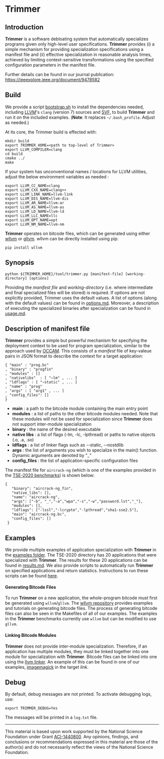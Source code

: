 Trimmer
=======

Introduction
------------
**Trimmer** is a software debloating system that automatically specializes programs given only high-level user specifications. **Trimmer** provides (i) a simple mechanism for providing specialization specifications using a manifest file and (ii) effective specialization in reasonable analysis times, achieved by limiting context-sensitive transformations using the specified configuration parameters in the manifest file.

Further details can be found in our journal publication: https://ieeexplore.ieee.org/document/9478582

Build
-----

We provide a script [bootstrap.sh](vagrants/16.04/bootstrap.sh) to install the dependencies needed, including [LLVM](https://llvm.org)'s `clang` (version 7) sources and [SVF](https://github.com/SVF-tools/SVF), to build **Trimmer** and run it on the included examples. (**Note**: It replaces `~/.bash_profile`. Adjust as needed.)

At its core, the Trimmer build is effected with:
```
mkdir build
export TRIMMER_HOME=<path to top-level of Trimmer>
export LLVM_COMPILER=clang
cd build
cmake ../
make
```
   
If your system has unconventional names / locations for LLVM utilities, adjust the below environment variables as needed :

```
export LLVM_CC_NAME=clang
export LLVM_CXX_NAME=clang++
export LLVM_LINK_NAME=llvm-link
export LLVM_DIS_NAME=llvm-dis
export LLVM_AR_NAME=llvm-ar
export LLVM_AS_NAME=llvm-as
export LLVM_LD_NAME=llvm-ld
export LLVM_LLC_NAME=llc
export LLVM_OPT_NAME=opt
export LLVM_NM_NAME=llvm-nm
```

**Trimmer** operates on bitcode files, which can be generated using either [wllvm](https://github.com/SRI-CSL/whole-program-llvm) or [gllvm](https://github.com/SRI-CSL/gllvm). wllvm can be directly installed using pip:

```
pip install wllvm
```

Synopsis
--------

```
python ${TRIMMER_HOME}/tool/trimmer.py [manifest-file] [working-directory] [options]
```
Providing the _manifest file_ and _working-directory_ (i.e. where intermediate and final specialized files will be stored) is required. If options are not explicitly provided, Trimmer uses the default values. A list of options (along with the default values) can be found in [options.md](/docs/options.md). Moreover, a description of executing the specialized binaries after specialization can be found in [usage.md](/docs/usage.md).


Description of manifest file 
----------------------------

**Trimmer** provides a simple but powerful mechanism for specifying the deployment context to be used for program specialization, similar to the approach used by [OCCAM](https://github.com/ashish-gehani/OCCAM/). This consists of a _manifest_ file of key-valeue pairs in JSON format to describe the context for a target application:

```
{ "main" : "prog.bc"
, "binary" : "progfin"
, "modules" : []
, "nativelibs"  : [ "−lm" , ... ]
, "ldflags" : [ "−static" , ... ]
, "name" : "prog"
, "args" : [ "arg1" , ... ]
, "config_files": []
}
```

-   **main** : a path to the bitcode module containing the main entry point
-   **modules** : a list of paths to the other bitcode modules needed. Note that these modules will not be used for specialization since **Trimmer** does not support inter-module specialization
-   **binary** : the name of the desired executable
-   **native libs** : a list of flags (-lm, -lc, -lpthread) or paths to native objects (.o, .a, .so)
-   **ldflags** : a list of linker flags such as --static, --nostdlib
-   **args** : the list of arguments you wish to specialize in the main() function. Dynamic arguments are denoted by "_"
-   **config_files** : the list of application-specific configuration files

The manifest file for `aircrack-ng` (which is one of the examples provided in the [TSE-2020 benchmarks](/benchmarks/examples/TSE-2020)) is shown below:
 
``` 
{
   "binary": "aircrack-ng_fin", 
   "native_libs": [], 
   "name": "aircrack-ng", 
   "args": ["-b", "_","-a","wpa","-s","-w","password.lst","_"], 
   "modules": [], 
   "ldflags": ["-lssl","-lcrypto","-lpthread","sha1-sse2.S"], 
   "main": "aircrack-ng.bc", 
   "config_files": []
 }
 ```

Examples
--------

We provide multiple examples of application specialization with **Trimmer** in the [examples folder](/benchmarks/examples). The TSE-2020 directory has 20 applications that were specialized with **Trimmer**. The results for these 20 applications can be found in [results.md](/docs/results.md). We also provide scripts to automatically run **Trimmer** on specified applications and return statistics. Instructions to run these scripts can be found [here](https://github.com/ashish-gehani/Trimmer/blob/master/benchmarks/README.md). 

#### Generating Bitcode Files
To run **Trimmer** on a new application, the whole-program bitcode must first be generated using `wllvm`/`gllvm`. The [wllvm repository](https://github.com/SRI-CSL/whole-program-llvm) provides examples and tutorials on generating bitcode files. The process of generating bitcode files can also be seen in the Makefiles of all of our examples. The examples in the **Trimmer** benchmarks currently use `wllvm` but can be modified to use `gllvm`. 

#### Linking Bitcode Modules
**Trimmer** does not provide inter-module specialization. Therefore, if an application has multiple modules, they must be linked together into one module for specialization with **Trimmer**. Bitcode files can be linked into one using the [llvm linker](https://llvm.org/docs/CommandGuide/llvm-link.html). An example of this can be found in one of our examples, [imagemagick](/benchmarks/examples/Others/ImageMagick/Makefile) in the target _link_.

Debug
-----
By default, debug messages are not printed. To activate debugging logs, use:
```
export TRIMMER_DEBUG=Yes
```
The messages will be printed in a `log.txt` file.

<HR>

This material is based upon work supported by the National Science Foundation under Grant [ACI-1440800](http://www.nsf.gov/awardsearch/showAward?AWD_ID=1440800). Any opinions, findings, and conclusions or recommendations expressed in this material are those of the author(s) and do not necessarily reflect the views of the National Science Foundation.
